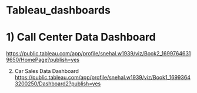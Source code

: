 # Tableau_dashboards
# 1) Call Center Data Dashboard
https://public.tableau.com/app/profile/snehal.w1939/viz/Book2_16997646319650/HomePage?publish=yes


2) Car Sales Data Dashboard
https://public.tableau.com/app/profile/snehal.w1939/viz/Book1_16993643200250/Dashboard2?publish=yes

